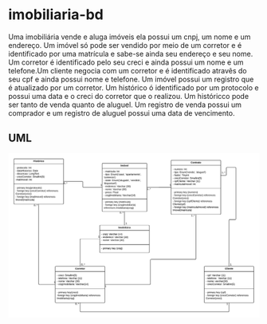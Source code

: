 # imobiliaria-bd

Uma imobiliária vende e aluga imóveis ela possui um cnpj, um nome e um endereço. Um imóvel só pode ser vendido por meio de um corretor e é identificado por uma matrícula e sabe-se ainda seu endereço e seu nome. Um corretor é identificado pelo seu creci e ainda possui um nome e um telefone.Um cliente negocia com um corretor e é identificado atravês do seu cpf e ainda possui nome e telefone. Um imóvel possui um registro que é atualizado por um corretor. Um histórico ó identificado por um protocolo e possui uma data e o creci do corretor que o realizou. Um históricco pode ser tanto de venda quanto de aluguel. Um registro de venda possui um comprador e um registro de aluguel possui uma data de vencimento.


## UML

![UML](uml.jpeg)